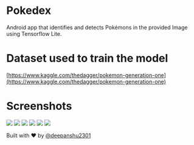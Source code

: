 # Pokedex
Android app that identifies and detects Pokémons in the provided Image using Tensorflow Lite.  

# Dataset used to train the model

[https://www.kaggle.com/thedagger/pokemon-generation-one](https://www.kaggle.com/thedagger/pokemon-generation-one)

# Screenshots 
![](https://i.imgur.com/wxBKQm1.jpg?1) 
![](https://i.imgur.com/MFCpZiH.jpg?1) 
![](https://i.imgur.com/t9XT6n0.jpg?1) 
![](https://i.imgur.com/UYpHTiB.jpg?1) 
![](https://i.imgur.com/QNeMdLM.jpg?1) 
![](https://i.imgur.com/nDnJHPc.jpg?1)

Built with ❤️ by [@deepanshu2301](https://github.com/deepanshu2301)
